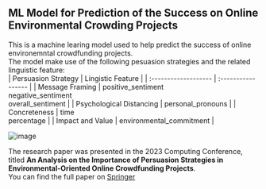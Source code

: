 ## ML Model for Prediction of the Success on Online Environmental Crowding Projects
This is a machine learing model used to help predict the success of online environemntal crowdfunding projects.<br>
The model make use of the following pesuasion strategies and the related linguistic feature:<br>
| Persuasion Strategy | Lingistic Feature |
| :------------------- | :----------------- |
| Message Framing | positive_sentiment<br>negative_sentiment<br>overall_sentiment |
| Psychological Distancing | personal_pronouns |
| Concreteness | time<br>percentage |
| Impact and Value | environmental_commitment |

![image](https://user-images.githubusercontent.com/31921056/234867197-c18cf39c-fb54-4568-845d-17579b2f3b4e.png)


The research paper was presented in the 2023 Computing Conference, titled **An Analysis on the Importance of Persuasion Strategies in Environmental-Oriented Online Crowdfunding Projects**.<br>
You can find the full paper on [Springer](https://link.springer.com/chapter/10.1007/978-3-031-37963-5_78)
